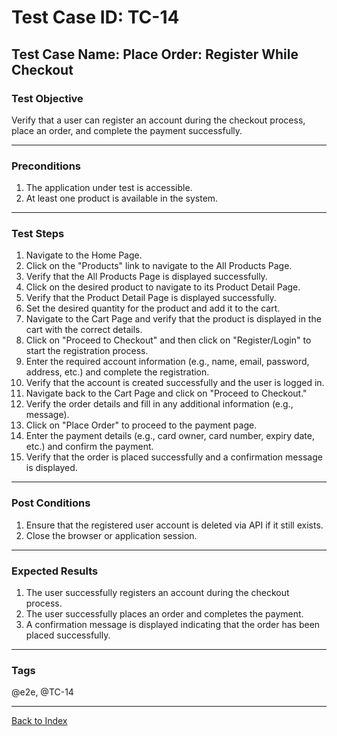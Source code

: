 # Test Case ID: TC-14

## Test Case Name: Place Order: Register While Checkout

### Test Objective

Verify that a user can register an account during the checkout process, place an order, and complete the payment successfully.

---

### Preconditions

1. The application under test is accessible.
2. At least one product is available in the system.

---

### Test Steps

1. Navigate to the Home Page.
2. Click on the "Products" link to navigate to the All Products Page.
3. Verify that the All Products Page is displayed successfully.
4. Click on the desired product to navigate to its Product Detail Page.
5. Verify that the Product Detail Page is displayed successfully.
6. Set the desired quantity for the product and add it to the cart.
7. Navigate to the Cart Page and verify that the product is displayed in the cart with the correct details.
8. Click on "Proceed to Checkout" and then click on "Register/Login" to start the registration process.
9. Enter the required account information (e.g., name, email, password, address, etc.) and complete the registration.
10. Verify that the account is created successfully and the user is logged in.
11. Navigate back to the Cart Page and click on "Proceed to Checkout."
12. Verify the order details and fill in any additional information (e.g., message).
13. Click on "Place Order" to proceed to the payment page.
14. Enter the payment details (e.g., card owner, card number, expiry date, etc.) and confirm the payment.
15. Verify that the order is placed successfully and a confirmation message is displayed.

---

### Post Conditions

1. Ensure that the registered user account is deleted via API if it still exists.
2. Close the browser or application session.

---

### Expected Results

1. The user successfully registers an account during the checkout process.
2. The user successfully places an order and completes the payment.
3. A confirmation message is displayed indicating that the order has been placed successfully.

---

### Tags

@e2e, @TC-14

---

[Back to Index](test-case-index.md)
